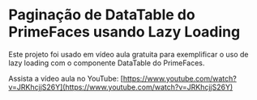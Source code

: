 # Paginação de DataTable do PrimeFaces usando Lazy Loading

Este projeto foi usado em vídeo aula gratuita para exemplificar
o uso de lazy loading com o componente DataTable do PrimeFaces.

Assista a vídeo aula no YouTube: [https://www.youtube.com/watch?v=JRKhcjjS26Y](https://www.youtube.com/watch?v=JRKhcjjS26Y)